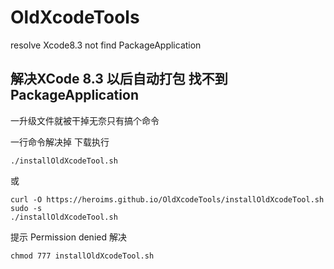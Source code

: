 # OldXcodeTools

resolve Xcode8.3 not find PackageApplication

## 解决XCode 8.3 以后自动打包 找不到PackageApplication

一升级文件就被干掉无奈只有搞个命令

一行命令解决掉
下载执行
``` shell
./installOldXcodeTool.sh
```
或
``` shell
curl -O https://heroims.github.io/OldXcodeTools/installOldXcodeTool.sh 
sudo -s
./installOldXcodeTool.sh

```
提示 Permission denied 
解决
``` shell
chmod 777 installOldXcodeTool.sh
```
